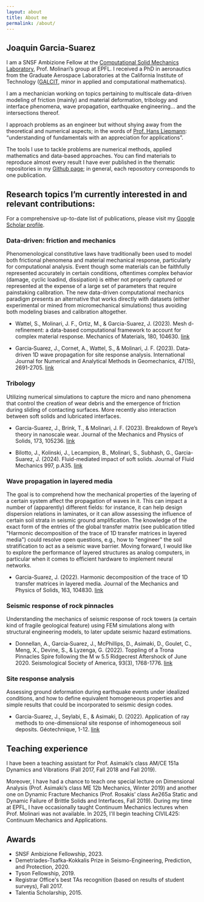 ```yaml
---
layout: about
title: About me
permalink: /about/
---
```


## Joaquin Garcia-Suarez

I am a SNSF Ambizione Fellow at the [Computational Solid Mechanics Laboratory](https://www.epfl.ch/labs/lsms/), Prof. Molinari’s group at EPFL. I received a PhD in aeronautics from the Graduate Aerospace Laboratories at the California Institute of Technology ([GALCIT](https://galcit.caltech.edu/), minor in applied and computational mathematics).

I am a mechanician working on topics pertaining to multiscale data-driven modeling of friction (mainly) and material deformation, tribology and interface phenomena, wave propagation, earthquake engineering... and the intersections thereof.

I approach problems as an engineer but without shying away from the theoretical and numerical aspects; in the words of [Prof. Hans Liepmann](https://oralhistories.library.caltech.edu/260/1/Liepmann%20OHO%20final.pdf): “understanding of fundamentals with an appreciation for applications”.

The tools I use to tackle problems are numerical methods, applied mathematics and data-based approaches. You can find materials to reproduce almost every result I have ever published in the thematic repositories in my [Github page](https://github.com/jgarciasuarez); in general, each reposotory corresponds to one publication. 


## Research topics I’m currently interested in and relevant contributions:

For a comprehensive up-to-date list of publications, please visit my [Google Scholar profile](https://scholar.google.com/citations?user=TwRZ6qsAAAAJ&hl=en).

### Data-driven: friction and mechanics

Phenomenological constitutive laws have traditionally been used to model both frictional phenomena and material mechanical response, particularly for computational analysis. Event though some materials can be faithfully represented accurately in certain conditions, oftentimes complex behavior (damage, cyclic loadind, dissipation) is either not properly captured or represented at the expense of a large set of parameters that require painstaking calibration. The new data-driven computational mechanics paradigm presents an alternative that works directly with datasets (either experimental or mined from micromechanical simulations) thus avoiding both modeling biases and calibration altogether. 


- Wattel, S., Molinari, J. F., Ortiz, M., & Garcia-Suarez, J. (2023). Mesh d-refinement: a data-based computational framework to account for complex material response. Mechanics of Materials, 180, 104630. [link](https://www.sciencedirect.com/science/article/pii/S0167663623000765)


- Garcia‐Suarez, J., Cornet, A., Wattel, S., & Molinari, J. F. (2023). Data‐driven 1D wave propagation for site response analysis. International Journal for Numerical and Analytical Methods in Geomechanics, 47(15), 2691-2705. [link](https://onlinelibrary.wiley.com/doi/full/10.1002/nag.3596)


### Tribology

Utilizing numerical simulations to capture the micro and nano phenomena that control the creation of wear debris and the emergence of friction during sliding of contacting surfaces. More recently also interaction between soft solids and lubricated interfaces.


- Garcia-Suarez, J., Brink, T., & Molinari, J. F. (2023). Breakdown of Reye’s theory in nanoscale wear. Journal of the Mechanics and Physics of Solids, 173, 105236. [link](https://www.sciencedirect.com/science/article/pii/S0022509623000406)


- Bilotto, J., Kolinski, J., Lecampion, B., Molinari, S., Subhash, G., Garcia-Suarez, J. (2024). Fluid-mediated impact of soft solids. Journal of Fluid Mechanics 997, p.A35. [link](https://www.cambridge.org/core/journals/journal-of-fluid-mechanics/article/fluidmediated-impact-of-soft-solids/E208CFA7E3181F48FB66DCE0DF20A182)


### Wave propagation in layered media

The goal is to comprehend how the mechanical properties of the layering of a certain system affect the propagation of waves in it. This can impact a number of (apparently) different fields: for instance, it can help design dispersion relations in laminates, or it can allow assessing the influence of certain soil strata in seismic ground amplification. The knowledge of the exact form of the entries of the global transfer matrix (see publication titled "Harmonic decomposition of the trace of 1D transfer matrices in layered media") could resolve open questions, e.g., how to "engineer" the soil stratification to act as a seismic wave barrier. Moving forward, I would like to explore the performance of layered structures as analog computers, in particular when it comes to efficient hardware to implement neural networks.


- Garcia-Suarez, J. (2022). Harmonic decomposition of the trace of 1D transfer matrices in layered media. Journal of the Mechanics and Physics of Solids, 163, 104830. [link](https://www.sciencedirect.com/science/article/pii/S0022509622000461)


### Seismic response of rock pinnacles

Understanding the mechanics of seismic response of rock towers (a certain kind of fragile geological feature) using FEM simulations along with structural engineering models, to later update seismic hazard estimations. 


- Donnellan, A., Garcia‐Suarez, J., McPhillips, D., Asimaki, D., Goulet, C., Meng, X., Devine, S., & Lyzenga, G. (2022). Toppling of a Trona Pinnacles Spire following the M w 5.5 Ridgecrest Aftershock of June 2020. Seismological Society of America, 93(3), 1768-1776. [link](https://pubs.geoscienceworld.org/ssa/srl/article-abstract/93/3/1768/612853/Toppling-of-a-Trona-Pinnacles-Spire-following-the)


### Site response analysis   

Assessing ground deformation during earthquake events under idealized conditions, and how to define equivalent homogeneous properties and simple results that could be incorporated to seismic design codes.


- Garcia-Suarez, J., Seylabi, E., & Asimaki, D. (2022). Application of ray methods to one-dimensional site response of inhomogeneous soil deposits. Géotechnique, 1-12. [link](https://doi.org/10.1680/jgeot.21.00164)




<!--
- **Geophysics problems involving discrete particles: fault gouge**

There are a number of recurrent themes in geophysics that can benefit enormously from a numerical framework able of capturing interaction between continuum and discrete media (evolution of fluvial sediments, glacial tills, etc). In particular, one of such problems is the mechanics of fault gouge: the capacity to simulate faithfully its evolution can bring about new insights on earthquake sources. 


- **Application of path-independent integrals to soil-structure interaction**    

My PhD work focused on studying the potential of the path-independent integrals of continuum mechanics to provide a new approach to problems in soil-structure interaction. I was chiefly interested in the problem of assessment of seismic increment of pressures on retaining walls.

## Publications (as of 2022)

### Peer-reviewed articles and PhD thesis

1. Garcia-Suarez, J. (2022). Harmonic decomposition of the trace of 1D transfer matrices in layered media. Journal of the Mechanics and Physics of Solids, 163, 104830. [link](https://www.sciencedirect.com/science/article/pii/S0022509622000461)
2. Garcia-Suarez, J., Seylabi, E., & Asimaki, D. (2022). Application of ray methods to one-dimensional site response of inhomogeneous soil deposits. Géotechnique, 1-12. [link](https://doi.org/10.1680/jgeot.21.00164)
3. Garcia-Suarez, J., González-Carbajal, J., & Asimaki, D. (2022). Analytical 1D transfer functions for layered soils. Soil Dynamics and Earthquake Engineering, 163, 107532. [link](https://www.sciencedirect.com/science/article/pii/S0267726122003773)
4. Wattel, S., Garcia‐Suarez, J., & Molinari, J.-F. (2022). Understanding the mechanisms of adhesive wear for heterogeneous materials through atomistic simulations. Extreme Mechanics Letters (in press). [link](https://doi.org/10.1016/j.eml.2022.101913)
5. Voisin-Leprince, M., Garcia‐Suarez, J., Anciaux, G., & Molinari, J.-F. (2022). FEM-DEM bridging coupling for the modeling of gouge. International Journal for Numerical Methods in Engineering (accepted). [preprint link](https://engrxiv.org/preprint/view/2581)
6. Subhash, G., Garcia‐Suarez, J., Cheenady, A., Bavdekar, S., Whittington, W., & Molinari, J.-F. (2022). Stress wave propagation through a 180° bend junction in a square cross-sectional bar. International Journal of Engineering Science, 180, 103748.. [link](https://doi.org/10.1016/j.ijengsci.2022.103748)
7. Donnellan, A., Garcia‐Suarez, J., McPhillips, D., Asimaki, D., Goulet, C., Meng, X., Devine, S., & Lyzenga, G. (2022). Toppling of a Trona Pinnacles Spire following the M w 5.5 Ridgecrest Aftershock of June 2020. Seismological Society of America, 93(3), 1768-1776. [link](https://pubs.geoscienceworld.org/ssa/srl/article-abstract/93/3/1768/612853/Toppling-of-a-Trona-Pinnacles-Spire-following-the)
8. Garcia-Suarez, J., Asimaki, D., & Ortiz, M. (2021). Applications of the J-integral to dynamical problems in geotechnical engineering. Journal of the Mechanics and Physics of Solids. [link](https://www.sciencedirect.com/science/article/pii/S002250962100051X)
9. Garcia-Suarez, J., & Asimaki, D. (2020). On the fundamental resonant mode of inhomogeneous soil deposits. Soil Dynamics and Earthquake Engineering. [link](https://www.sciencedirect.com/science/article/pii/S0267726119314599)
10. Garcia-Suarez, J., & Asimaki, D. (2020). Exact seismic response of smooth rigid retaining walls resting on stiff soil. International Journal for Numerical and Analytical Methods in Geomechanics. [link](https://onlinelibrary.wiley.com/doi/abs/10.1002/nag.3082)
11. Garcia-Suarez, J., Seylabi, Elnaz E., & Asimaki, D. (2020). Seismic harmonic response of inhomogeneous soil: scaling analysis. Géotechnique. [link](https://www.icevirtuallibrary.com/doi/abs/10.1680/jgeot.19.P.042)
12. Garcia-Suarez, J., Seylabi, Elnaz E., & Asimaki, D. (2020). Linear one-dimensional site response analysis in the presence of stiffness-less free surface for certain power-law heterogeneities. Soil Dynamics and Earthquake Engineering. [link](https://www.sciencedirect.com/science/article/pii/S0267726120311568)
13. Garcia-Suarez, J. (2020). Application of path-independent integrals to soil-structure interaction. Caltech PhD Thesis. [link](https://thesis.library.caltech.edu/13587/)


### Preprints
1. Garcia-Suarez, J., Cornet, A., Wattel, S., & Molinari, J.-F. (2022). Data-driven numerical site response. [preprint link](https://arxiv.org/abs/2209.12800) 
2. Garcia-Suarez, J., Brink, T., & Molinari, J.-F. (2022). Breakdown of Reye's theory in nanoscale wear. [preprint link](https://arxiv.org/abs/2207.09561)

### Recent research in poster format
1. Wattel, S., Garcia‐Suarez, J., & Molinari, J.-F. (2022). Data-driven d-refinement: a proof-of-concept (IUTAM symposium on data-driven mechanics and surrogate modeling, October 26-28 2022, Arts et Métiers ParisTech, Paris, France). [link](https://figshare.com/articles/poster/Data-Driven_Refinement_for_linear_FEM_simulations/21395211)


### Conference papers
1. Garcia-Suarez, J., & Asimaki, D. (2018). A quasi-static displacement-based approximation of seismic earth pressures on rigid walls. In Geotechnical Earthquake Engineering and Soil Dynamics V Conference. American Society of Civil Engineers. [link](https://authors.library.caltech.edu/95709/)
2. Asimaki, D., Garcia-Suarez, J., Kusanovic, D., Nguyen, K., &  Seylabi, E. (2019). Next generation reduced order models for soil-structure interaction. In Proceedings of the 7th International Conference on Earthquake Geotechnical Engineering. Asociazione Geotecnica Italiana. [link](https://books.google.com/books?hl=en&lr=&id=_Jq4DwAAQBAJ&oi=fnd&pg=PA138&dq=info:9fOivXcBMYUJ:scholar.google.com&ots=uGoTF5wc02&sig=yz3uraQxYVDCwSmh0D14nq1YxdM#v=onepage&q&f=false)
-->

## Teaching experience

I have been a teaching assistant for Prof. Asimaki’s class AM/CE 151a Dynamics and Vibrations (Fall 2017, Fall 2018 and Fall 2019).

Moreover, I have had a chance to teach one special lecture on Dimensional Analysis (Prof. Asimaki’s class ME 12b Mechanics, Winter 2019) and another one on Dynamic Fracture Mechanics (Prof. Rosakis’ class Ae265a Static and Dynamic Failure of Brittle Solids and Interfaces, Fall 2019). During my time at EPFL, I have occasionally taught Continuum Mechanics lectures when Prof. Molinari was not available. In 2025, I'll begin teaching CIVIL425: Continuum Mechanics and Applications. 

## Awards
- SNSF Ambizione Fellowship, 2023.
- Demetriades-Tsafka-Kokkalis Prize in Seismo-Engineering, Prediction, and Protection, 2020.
- Tyson Fellowship, 2019.
- Registrar Office's best TAs recognition (based on results of student surveys), Fall 2017.
- Talentia Scholarship, 2015.
